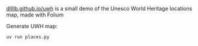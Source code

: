 [dllllb.github.io/uwh](https://dllllb.github.io/uwh/) is a small demo of the Unesco World Heritage locations map, made with Folium

Generate UWH map:
```
uv run places.py
```
